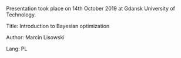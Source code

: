Presentation took place on 14th October 2019 at Gdansk University of Technology.

Title: Introduction to Bayesian optimization

Author: Marcin Lisowski

Lang: PL
